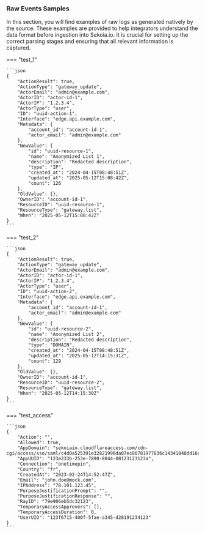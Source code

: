 
### Raw Events Samples

In this section, you will find examples of raw logs as generated natively by the source. These examples are provided to help integrators understand the data format before ingestion into Sekoia.io. It is crucial for setting up the correct parsing stages and ensuring that all relevant information is captured.


=== "test_1"


    ```json
	{
        "ActionResult": true,
        "ActionType": "gateway_update",
        "ActorEmail": "admin@example.com",
        "ActorID": "actor-id-1",
        "ActorIP": "1.2.3.4",
        "ActorType": "user",
        "ID": "uuid-action-1",
        "Interface": "edge.api.example.com",
        "Metadata": {
            "account_id": "account-id-1",
            "actor_email": "admin@example.com"
        },
        "NewValue": {
            "id": "uuid-resource-1",
            "name": "Anonymized List 1",
            "description": "Redacted description",
            "type": "IP",
            "created_at": "2024-04-15T08:48:51Z",
            "updated_at": "2025-05-12T15:08:42Z",
            "count": 126
        },
        "OldValue": {},
        "OwnerID": "account-id-1",
        "ResourceID": "uuid-resource-1",
        "ResourceType": "gateway.list",
        "When": "2025-05-12T15:08:42Z"
    }
    ```



=== "test_2"


    ```json
	{
        "ActionResult": true,
        "ActionType": "gateway_update",
        "ActorEmail": "admin@example.com",
        "ActorID": "actor-id-1",
        "ActorIP": "1.2.3.4",
        "ActorType": "user",
        "ID": "uuid-action-2",
        "Interface": "edge.api.example.com",
        "Metadata": {
            "account_id": "account-id-1",
            "actor_email": "admin@example.com"
        },
        "NewValue": {
            "id": "uuid-resource-2",
            "name": "Anonymized List 2",
            "description": "Redacted description",
            "type": "DOMAIN",
            "created_at": "2024-04-15T08:48:51Z",
            "updated_at": "2025-05-12T14:15:31Z",
            "count": 129
        },
        "OldValue": {},
        "OwnerID": "account-id-1",
        "ResourceID": "uuid-resource-2",
        "ResourceType": "gateway.list",
        "When": "2025-05-12T14:15:30Z"
    }
    ```



=== "test_access"


    ```json
	{
        "Action": "",
        "Allowed": true,
        "AppDomain": "sekoiaio.cloudflareaccess.com/cdn-cgi/access/sso/saml/c4d0a525391e32821996da07ec86781977836c14341048dd16c4bb8173741238",
        "AppUUID": "123e233b-253e-7890-8844-08123123123a",
        "Connection": "onetimepin",
        "Country": "fr",
        "CreatedAt": "2023-02-24T14:52:47Z",
        "Email": "john.doe@mock.com",
        "IPAddress": "78.101.123.45",
        "PurposeJustificationPrompt": "",
        "PurposeJustificationResponse": "",
        "RayID": "79e906eb5dc32123",
        "TemporaryAccessApprovers": [],
        "TemporaryAccessDuration": 0,
        "UserUID": "123f6715-400f-5fae-a345-d28191234123"
    }
    ```



